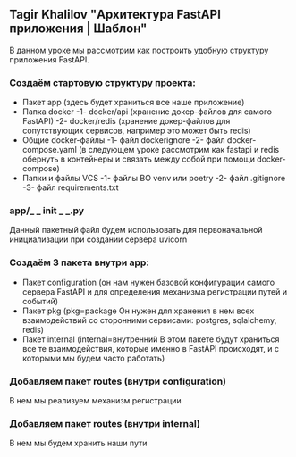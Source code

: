 ## Tagir Khalilov "Архитектура FastAPI приложения | Шаблон"

В данном уроке мы рассмотрим как построить удобную структуру приложения FastAPI.

### Создаём стартовую структуру проекта:

* Пакет app (здесь будет храниться все наше приложение)
* Папка docker
-1- docker/api (хранение докер-файлов для самого FastAPI)
-2- docker/redis (хранение докер-файлов для сопутствующих сервисов, например это может быть redis)
* Общие docker-файлы
-1- файл dockerignore
-2- файл docker-compose.yaml (в следующем уроке рассмотрим как fastapi и redis обернуть в контейнеры и связать между собой при помощи docker-compose)
* Папки и файлы VCS
-1- файлы ВО venv или poetry
-2- файл .gitignore
-3- файл requirements.txt

### app/_ _ init _ _.py
Данный пакетный файл будем использовать для первоначальной инициализации при создании сервера uvicorn

### Создаём 3 пакета внутри app:
* Пакет configuration (он нам нужен базовой конфигурации самого сервера FastAPI и для определения механизма регистрации путей и событий)
* Пакет pkg (pkg=package Он нужен для хранения в нем всех взаимодействий со сторонними сервисами: postgres, sqlalchemy, redis)
* Пакет internal (internal=внутренний В этом пакете будут храниться все те взаимодействия, которые именно в FastAPI происходят, и с которыми мы будем часто работать)

### Добавляем пакет routes (внутри configuration)
В нем мы реализуем механизм регистрации

### Добавляем пакет routes (внутри internal)
В нем мы будем хранить наши пути